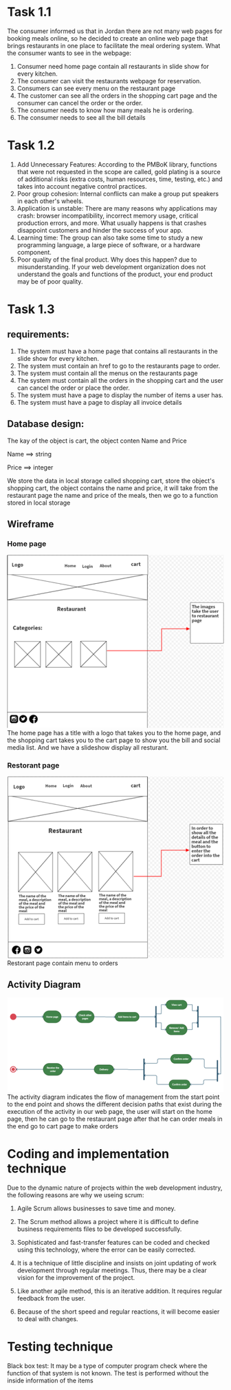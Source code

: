 # Task 1.1
The consumer informed us that in Jordan there are not many web pages for booking meals online, so he decided to create an online web page that brings restaurants in one place to facilitate the meal ordering system.
What the consumer wants to see in the webpage:
1. Consumer need home page contain all restaurants in slide show
for every kitchen.
2. The consumer can visit the restaurants webpage for reservation.
3. Consumers can see every menu on the restaurant page
4. The customer can see all the orders in the shopping cart page and the consumer can cancel the order or the order.
5. The consumer needs to know how many meals he is ordering.
6. The consumer needs to see all the bill details

# Task 1.2
1. Add Unnecessary Features: According to the PMBoK library, functions that were not requested in the scope are called, gold plating is a source of additional risks (extra costs, human resources, time, testing, etc.) and takes into account negative control practices.
2. Poor group cohesion: Internal conflicts can make a group put speakers in each other's wheels.
3. Application is unstable: There are many reasons why applications may crash: browser incompatibility, incorrect memory usage, critical production errors, and more. What usually happens is that crashes disappoint customers and hinder the success of your app.
4. Learning time: The group can also take some time to study a new programming language, a large piece of software, or a hardware component.
5. Poor quality of the final product. Why does this happen? due to misunderstanding. If your web development organization does not understand the goals and functions of the product, your end product may be of poor quality.

# Task 1.3
## requirements:
1. The system must have a home page that contains all restaurants in the slide show for every kitchen.
2. The system must contain an href to go to the restaurants page to order.
3. The system must contain all the menus on the restaurants page
4. The system must contain all the orders in the shopping cart and the user can cancel the order or place the order.
5. The system must have a page to display the number of items a user has.
6. The system must have a page to display all invoice details

## Database design:
The kay of the object is cart, the
object conten Name and Price

Name ==> string

Price ==> integer 

We store the data in local storage called shopping cart, store the object's shopping cart, the object contains the name and price, it will take from the restaurant page the name and price of the meals, then we go to a function stored in local storage
## Wireframe
### Home page
![Wireframe](Wierframe-for-home-page-now.PNG)
The home page has a title with a logo that takes you to the home page, and the shopping cart takes you to the cart page to show you the bill and social media list. And we have a slideshow display all resturant.
### Restorant page
![Wireframe](Wierframe-for-restorant-page-new.PNG)
Restorant page contain menu to orders
## Activity Diagram
![Activity-Diagram](Activity-Diagram.png)
The activity diagram indicates the flow of management from the start point to the end point and shows the different decision paths that exist during the execution of the activity in our web page, the user will start on the home page, then he can go to the restaurant page after that he can order meals in the end go to cart page to make orders
# Coding and implementation technique
Due to the dynamic nature of projects within the web development industry, the following reasons are why we useing scrum:

1. Agile Scrum allows businesses to save time and money.
2. The Scrum method allows a project where it is difficult to define business requirements files to be developed successfully.
3. Sophisticated and fast-transfer features can be coded and checked using this technology, where the error can be easily corrected.

4. It is a technique of little discipline and insists on joint updating of work development through regular meetings. Thus, there may be a clear vision for the improvement of the project.
5. Like another agile method, this is an iterative addition. It requires regular feedback from the user.
6. Because of the short speed and regular reactions, it will become easier to deal with changes.
# Testing technique
Black box test: It may be a type of computer program check where the function of that system is not known. The test is performed without the inside information of the items